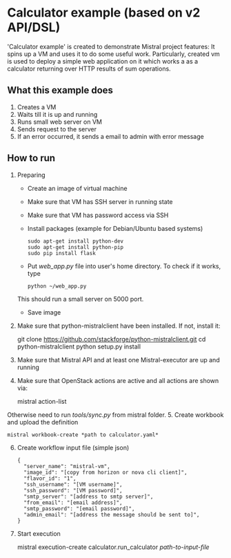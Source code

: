 Calculator example (based on v2 API/DSL)
========================================

'Calculator example' is created to demonstrate Mistral project features:
It spins up a VM and uses it to do some useful work. Particularly, created vm
is used to deploy a simple web application on it which works a as a calculator
returning over HTTP results of sum operations.

What this example does
--------------------

1. Creates a VM
2. Waits till it is up and running
3. Runs small web server on VM
4. Sends request to the server
5. If an error occurred, it sends a email to admin with error message

How to run
----------

1. Preparing

    * Create an image of virtual machine
    * Make sure that VM has SSH server in running state
    * Make sure that VM has password access via SSH
    * Install packages (example for Debian/Ubuntu based systems)

          sudo apt-get install python-dev
          sudo apt-get install python-pip
          sudo pip install flask

    * Put *web_app.py* file into user's home directory. To check if it works, type

          python ~/web_app.py

     This should run a small server on 5000 port.

    * Save image

2. Make sure that python-mistralclient have been installed. If not, install it:

    git clone https://github.com/stackforge/python-mistralclient.git
    cd  python-mistralclient
    python setup.py install

3. Make sure that Mistral API and at least one Mistral-executor are up and running
4. Make sure that OpenStack actions are active and all actions are shown via:

    mistral action-list

Otherwise need to run *tools/sync.py* from mistral folder.
5. Create workbook and upload the definition

    mistral workbook-create *path to calculator.yaml*

6. Create workflow input file (simple json)

       {
         "server_name": "mistral-vm",
         "image_id": "[copy from horizon or nova cli client]",
         "flavor_id": "1",
         "ssh_username": "[VM username]",
         "ssh_password": "[VM password]",
         "smtp_server": "[address to smtp server]",
         "from_email": "[email address]",
         "smtp_password": "[email password]",
         "admin_email": "[address the message should be sent to]",
       }

7. Start execution

    mistral execution-create calculator.run_calculator *path-to-input-file*

